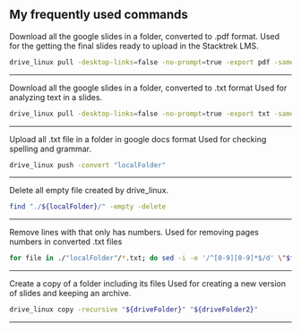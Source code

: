 ## My frequently used commands

Download all the google slides in a folder, converted to .pdf format.
Used for the getting the final slides ready to upload in the Stacktrek LMS.

```bash
drive_linux pull -desktop-links=false -no-prompt=true -export pdf -same-exports-dir -ignore-name-clashes -exports-dir "localFolder" "driveFolder"
```

---

Download all the google slides in a folder, converted to .txt format
Used for analyzing text in a slides.

```bash
drive_linux pull -desktop-links=false -no-prompt=true -export txt -same-exports-dir -ignore-name-clashes -exports-dir "localFolder" "driveFolder"
```

---

Upload all .txt file in a folder in google docs format
Used for checking spelling and grammar.

```bash
drive_linux push -convert "localFolder"
```

---

Delete all empty file created by drive_linux.

```bash
find "./${localFolder}/" -empty -delete
```

---

Remove lines with that only has numbers.
Used for removing pages numbers in converted .txt files

```bash
for file in ./"localFolder"/*.txt; do sed -i -e '/^[0-9][0-9]*$/d' \"$file\"; done
```

---

Create a copy of a folder including its files
Used for creating a new version of slides and keeping an archive.

```bash
drive_linux copy -recursive "${driveFolder}" "${driveFolder2}"
```

---
